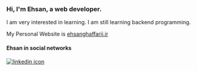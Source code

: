 ### Hi, I'm Ehsan, a web developer.

I am very interested in learning. I am still learning backend programming.

My Personal Website is [ehsanghaffarii.ir](https://ehsanghaffarii.ir)

#### Ehsan in social networks

<a href="https://www.linkedin.com/in/ehsanghaffarii/">
<img src="https://static-exp3.licdn.com/scds/common/u/images/logos/linkedin/logo_linkedin_flat_white_93x21.png" alt="linkedin icon" />
</a>
